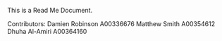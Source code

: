 This is a Read Me Document.

Contributors:
Damien Robinson A00336676
Matthew Smith   A00354612
Dhuha Al-Amiri  A00364160